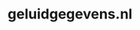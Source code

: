---
layout: post
title:  "geluidgegevens.nl"
internal_url:  "/data/geluidgegevens.nl.html"
categories: dutchgov
---